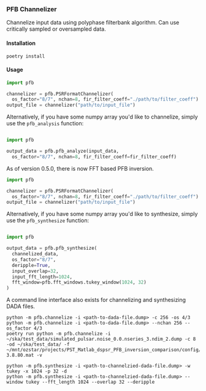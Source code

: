 ### PFB Channelizer

Channelize input data using polyphase filterbank algorithm. Can use
critically sampled or oversampled data.

#### Installation

```
poetry install
```

#### Usage


```python
import pfb

channelizer = pfb.PSRFormatChannelizer(
  os_factor="8/7", nchan=8, fir_filter_coeff="./path/to/filter_coeff")
output_file = channelizer("path/to/input_file")
```

Alternatively, if you have some numpy array you'd like to channelize,
simply use the `pfb_analysis` function:

```python

import pfb

output_data = pfb.pfb_analyze(input_data,
  os_factor="8/7", nchan=8, fir_filter_coeff=fir_filter_coeff)
```

As of version 0.5.0, there is now FFT based PFB inversion.


```python
import pfb

channelizer = pfb.PSRFormatChannelizer(
  os_factor="8/7", nchan=8, fir_filter_coeff="./path/to/filter_coeff")
output_file = channelizer("path/to/input_file")
```

Alternatively, if you have some numpy array you'd like to synthesize,
simply use the `pfb_synthesize` function:

```python

import pfb

output_data = pfb.pfb_synthesize(
  channelized_data,
  os_factor="8/7",
  deripple=True,
  input_overlap=32,
  input_fft_length=1024,
  fft_window=pfb.fft_windows.tukey_window(1024, 32)
)
```

A command line interface also exists for channelizing and synthesizing DADA
files.


```
python -m pfb.channelize -i <path-to-dada-file.dump> -c 256 -os 4/3
python -m pfb.channelize -i <path-to-dada-file.dump> --nchan 256 --os_factor 4/3
poetry run python -m pfb.channelize -i ~/ska/test_data/simulated_pulsar.noise_0.0.nseries_3.ndim_2.dump -c 8 -od ~/ska/test_data/ -f ~/mnt/ozstar/projects/PST_Matlab_dspsr_PFB_inversion_comparison/config/Prototype_FIR.4-3.8.80.mat -v
```

```
python -m pfb.synthesize -i <path-to-channelzied-dada-file.dump> -w tukey -x 1024 -p 32 -d
python -m pfb.synthesize -i <path-to-channelzied-dada-file.dump> --window tukey --fft_length 1024 --overlap 32 --deripple
```
